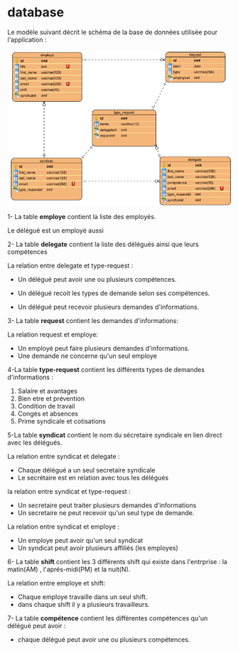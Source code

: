 # database #

 Le modèle suivant décrit le schéma de la base de données utilisée pour l'application :

![ERD](./images/BD.png)


1- La table **employe** contient la liste des employés.

Le délégué est un employé aussi

2- La table **delegate** contient la liste des délégués ainsi que leurs compétences

La relation entre delegate et type-request :

- Un délégué peut avoir une ou plusieurs compétences.
 
- Un délégué recoit les types de demande selon ses compétences.
- Un délégué peut recevoir plusieurs demandes d'informations.



3- La table **request** contient les demandes d'informations:

La relation request et employe:

- Un employé peut faire plusieurs demandes d'informations.
- Une demande ne concerne qu'un seul employe
  


4-La table **type-request** contient les différents types de demandes d'informations :

1. Salaire et avantages
2. Bien etre et prévention
3. Condition de travail
4. Congés et absences
5. Prime syndicale et cotisations


5-La table **syndicat** contient le nom du sécretaire syndicale en lien direct avec les délégués.

La relation entre syndicat et delegate :

- Chaque délégué a un seul secretaire syndicale
- Le secrétaire est en relation avec tous les délégués

la relation entre syndicat et type-request :

-  Un secretaire peut traiter plusieurs demandes d'informations
-  Un secretaire ne peut recevoir qu'un seul type de demande.

La relation entre syndicat et employe :

- Un employe peut avoir qu'un seul syndicat
- Un syndicat peut avoir plusieurs affiliés (les employes)

6- La table **shift** contient les 3 différents shift qui existe dans l'entrprise : la matin(AM) , l'aprés-midi(PM) et la nuit(N).

La relation entre employe et shift:

- Chaque employe travaille dans un seul shift.
- dans chaque shift il y a plusieurs travailleurs.

7- La table **compétence** contient les différentes compétences qu'un délégué peut avoir :
- chaque délégué peut avoir une ou plusieurs compétences.



